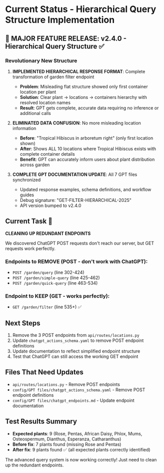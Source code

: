 # Current Status - Hierarchical Query Structure Implementation

## 🎉 MAJOR FEATURE RELEASE: v2.4.0 - Hierarchical Query Structure ✅

### Revolutionary New Structure
1. **IMPLEMENTED HIERARCHICAL RESPONSE FORMAT**: Complete transformation of garden filter endpoint
   - **Problem**: Misleading flat structure showed only first container location per plant
   - **Solution**: Clear plant → locations → containers hierarchy with resolved location names
   - **Result**: GPT gets complete, accurate data requiring no inference or additional calls

2. **ELIMINATED DATA CONFUSION**: No more misleading location information
   - **Before**: "Tropical Hibiscus in arboretum right" (only first location shown)
   - **After**: Shows ALL 10 locations where Tropical Hibiscus exists with complete container details
   - **Benefit**: GPT can accurately inform users about plant distribution across garden

3. **COMPLETE GPT DOCUMENTATION UPDATE**: All 7 GPT files synchronized
   - Updated response examples, schema definitions, and workflow guides
   - Debug signature: "GET-FILTER-HIERARCHICAL-2025"
   - API version bumped to v2.4.0

## Current Task 🚧
**CLEANING UP REDUNDANT ENDPOINTS**

We discovered ChatGPT POST requests don't reach our server, but GET requests work perfectly.

### Endpoints to REMOVE (POST - don't work with ChatGPT):
- `POST /garden/query` (line 302-424)
- `POST /garden/simple-query` (line 425-462) 
- `POST /garden/quick-query` (line 463-534)

### Endpoint to KEEP (GET - works perfectly):
- `GET /garden/filter` (line 535+) ✅

## Next Steps
1. Remove the 3 POST endpoints from `api/routes/locations.py`
2. Update `chatgpt_actions_schema.yaml` to remove POST endpoint definitions
3. Update documentation to reflect simplified endpoint structure
4. Test that ChatGPT can still access the working GET endpoint

## Files That Need Updates
- `api/routes/locations.py` - Remove POST endpoints
- `config/GPT files/chatgpt_actions_schema.yaml` - Remove POST endpoint definitions
- `config/GPT files/chatgpt_endpoints.md` - Update endpoint documentation

## Test Results Summary
- **Expected plants**: 9 (Rose, Pentas, African Daisy, Phlox, Mums, Osteospermum, Dianthus, Esperanza, Catharanthus)
- **Before fix**: 7 plants found (missing Rose and Pentas)
- **After fix**: 9 plants found ✅ (all expected plants correctly identified)

The advanced query system is now working correctly! Just need to clean up the redundant endpoints.



